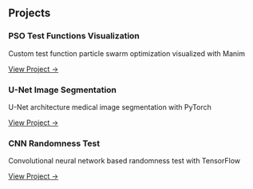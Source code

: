 ## Projects

### PSO Test Functions Visualization
Custom test function particle swarm optimization visualized with Manim

[View Project →](https://github.com/eni-1/pso-test-functions-manim)


### U-Net Image Segmentation
U-Net architecture medical image segmentation with PyTorch

[View Project →](https://github.com/eni-1/unet-segmentation-mi)


### CNN Randomness Test 
Convolutional neural network based randomness test with TensorFlow

[View Project →](https://github.com/eni-1/cnn-randomness-test-base)

